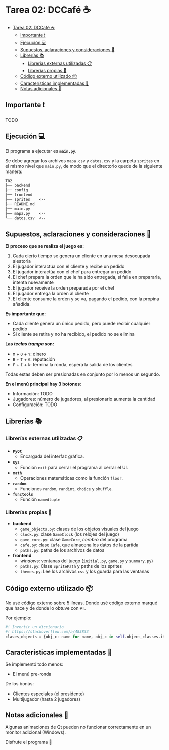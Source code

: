 # Tarea 02: DCCafé :coffee:

- [Tarea 02: DCCafé :coffee:](#tarea-02-dccafé-️)
  - [Importante :heavy_exclamation_mark:](#importante-️)
  - [Ejecución :computer:](#ejecución-)
  - [Supuestos, aclaraciones y consideraciones :thinking:](#supuestos-aclaraciones-y-consideraciones-)
  - [Librerías :books:](#librerías-)
    - [Librerías externas utilizadas :clipboard:](#librerías-externas-utilizadas-)
    - [Librerías propias :pencil:](#librerías-propias-)
  - [Código externo utilizado :package:](#código-externo-utilizado-)
  - [Características implementadas :wrench:](#características-implementadas-)
  - [Notas adicionales :moyai:](#notas-adicionales-)

## Importante :heavy_exclamation_mark:

TODO

## Ejecución :computer:

El programa a ejecutar es **`main.py`**.

Se debe agregar los archivos `mapa.csv` y `datos.csv` y la carpeta `sprites` en el
mismo nivel que `main.py`, de modo que el directorio quede de la siguiente manera:

```txt
T02
├── backend
├── config
├── frontend
├── sprites    <--
├── README.md
├── main.py
├── mapa.py    <--
└── datos.csv  <--
```

## Supuestos, aclaraciones y consideraciones :thinking:

**El proceso que se realiza el juego es:**

1. Cada cierto tiempo se genera
un cliente en una mesa desocupada aleatoria
2. El jugador interactúa con el cliente y recibe un pedido
3. El jugador interactúa con el chef para entregar un pedido
4. El chef prepara la orden que le ha sido entregada, si falla
en prepararla, intenta nuevamente
5. El jugador receive la orden preparada por el chef
6. El jugador entrega la orden al cliente
7. El cliente consume la orden y se va, pagando el pedido, con la propina añadida.

**Es importante que:**

- Cada cliente genera un único pedido, pero puede recibir cualquier pedido
- Si cliente se retira y no ha recibido, el pedido no se elimina

**Las _teclas trampa_ son:**

- `M` + `O` + `Y`: dinero
- `B` + `T` + `G`: reputación
- `F` + `I` + `N`: termina la ronda, espera la salida de los clientes

Todas estas deben ser presionadas en conjunto por lo menos un segundo.

**En el menú principal hay 3 botones**:

- Información: TODO
- Jugadores: número de jugadores, al presionarlo aumenta la cantidad
- Configuración: TODO 


## Librerías :books:

### Librerías externas utilizadas :clipboard:

- **`PyQt`**
  - Encargada del interfaz gráfica.
- **`sys`**
  - Función `exit` para cerrar el programa al cerrar el UI.
- **`math`**
  - Operaciones matemáticas como la función `floor`.
- **`random`**
  - Funciones `random`, `randint`, `choice` y `shuffle`.
- **`functools`**
  - Función `namedtuple`

### Librerías propias :pencil:

- **backend**
  - `game_objects.py`: clases de los objetos visuales del juego
  - `clock.py`: clase `GameClock` (los relojes del juego)
  - `game_core.py`: clase `GameCore`, _cerebro_ del programa
  - `cafe.py`: clase `Cafe`, que almacena los datos de la partida
  - `paths.py`: paths de los archivos de datos
- **frontend**
  - _windows_: ventanas del juego (`initial.py`, `game.py` y `summary.py`)
  - `paths.py`: Clase `SpritePath` y paths de los sprites
  - `themes.py`: Lee los archivos `css` y los guarda para las ventanas

## Código externo utilizado :package:

No usé código externo sobre 5 líneas.
Donde usé código externo marqué que hace y de donde lo obtuve con `#!`.

Por ejemplo:

```python
#! Invertir un diccionario
#! https://stackoverflow.com/a/483833
clases_objects = {obj_c: name for name, obj_c in self.object_classes.items()}
```

## Características implementadas :wrench:

Se implementó todo menos:

- El menú pre-ronda

De los bonús:

- Clientes especiales (el presidente)
- Multijugador (hasta 2 jugadores)

## Notas adicionales :moyai:

Algunas animaciones de Qt pueden no funcionar correctamente en un monitor adicional (Windows).

Disfrute el programa :tada:
